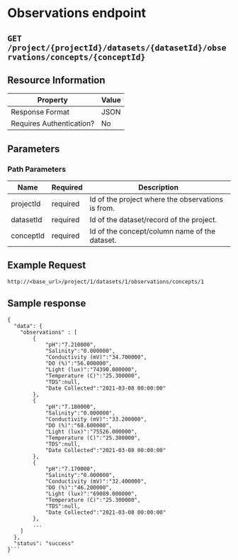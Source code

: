 # Observations endpoint


## `GET /project/{projectId}/datasets/{datasetId}/observations/concepts/{conceptId}`


## Resource Information
|Property|Value|
|-----|------|
| Response Format | JSON |
| Requires Authentication? | No | 

## Parameters

### Path Parameters

| Name | Required | Description|
| ------ | ------ | ------ |
| projectId | required | Id of the project where the observations is from. |
| datasetId | required | Id of the dataset/record of the project. |
| conceptId | required | Id of the concept/column name of the dataset. |


## Example Request
`http://<base_url>/project/1/datasets/1/observations/concepts/1`


## Sample response
```
{
  "data": {
    "observations" : [
        {
            "pH":"7.210000",
            "Salinity":"0.000000",
            "Conductivity (mV)":"34.700000",
            "DO (%)":"56.000000",
            "Light (lux)":"74390.000000",
            "Temperature (C)":"25.300000",
            "TDS":null,
            "Date Collected":"2021-03-08 00:00:00"
        },
        {
            "pH":"7.180000",
            "Salinity":"0.000000",
            "Conductivity (mV)":"33.200000",
            "DO (%)":"68.600000",
            "Light (lux)":"75526.000000",
            "Temperature (C)":"25.300000",
            "TDS":null,
            "Date Collected":"2021-03-08 00:00:00"
        },
        {
            "pH":"7.170000",
            "Salinity":"0.000000",
            "Conductivity (mV)":"32.400000",
            "DO (%)":"46.200000",
            "Light (lux)":"69089.000000",
            "Temperature (C)":"25.300000",
            "TDS":null,
            "Date Collected":"2021-03-08 00:00:00"
        },
        ...
    ]
  },
  "status": "success"
}```

